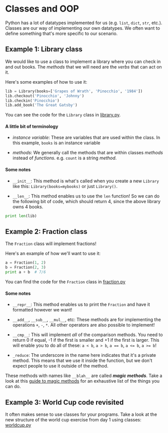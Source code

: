 # Classes and OOP

Python has a lot of datatypes implemented for us (e.g. `list`, `dict`, `str`, etc.). Classes are our way of implementing our own datatypes. We often want to define something that's more specific to our scenario.


## Example 1: Library class

We would like to use a class to implement a library where you can check in and out books. The *methods* that we will need are the *verbs* that can act on it.

Here's some examples of how to use it:

```python
lib = Library(books=['Grapes of Wrath', 'Pinocchio', '1984'])
lib.checkout('Pinocchio', 'Johnny')
lib.checkin('Pinocchio')
lib.add_book('The Great Gatsby')
```

You can see the code for the `Library` class in [library.py](src/library.py).

#### A little bit of terminology

* *instance variable*: These are variables that are used within the class. In this example, `books` is an instance variable

* *methods*: We generally call the methods that are within classes *methods* instead of *functions*. e.g. `count` is a string *method*.

#### Some notes

* `__init__`: This method is what's called when you create a new `Library` like this: `Library(books=mybooks)` or just `Library()`.

* `__len__`: This method enables us to use the `len` function! So we can do the following bit of code, which should return 4, since the above library owns 4 books.

```python
print len(lib)
```


## Example 2: Fraction class

The `Fraction` class will implement fractions!

Here's an example of how we'll want to use it:

```python
a = Fraction(1, 2)
b = Fraction(2, 3)
print a + b  # 7/6
```

You can find the code for the `Fraction` class in [fraction.py](src/fraction.py)

#### Some notes

* `__repr__`: This method enables us to print the `Fraction` and have it formatted however we want!

* `__add__`, `__sub__`, `__mul__`, etc: These methods are for implementing the operations `+`, `-`, `*`. All other operators are also possible to implement!

* `__cmp__`: This will implement *all* of the comparison methods. You need to return 0 if equal, -1 if the first is smaller and +1 if the first is larger. This will enable you to do all of these: `a < b`, `a > b`, `a == b`, `a <= b`, `a >= b`!

* `_reduce`: The underscore in the name here indicates that it's a private method. This means that we use it inside the function, but we don't expect people to use it outside of the method.

These methods with names like `__blah__` are called ***magic methods***. Take a look at this [guide to magic methods](http://www.rafekettler.com/magicmethods.html) for an exhaustive list of the things you can do.


## Example 3: World Cup code revisited

It often makes sense to use classes for your programs. Take a look at the new structure of the world cup exercise from day 1 using classes: [worldcup.py](src/worldcup.py)
